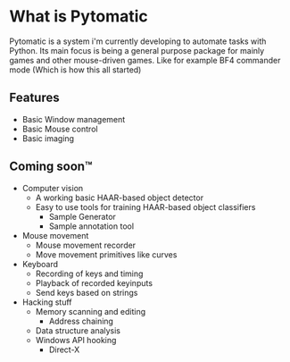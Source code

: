 # What is Pytomatic

Pytomatic is a system i'm currently developing to automate tasks with Python. 
Its main focus is being a general purpose package for mainly games and other mouse-driven games. 
Like for example BF4 commander mode (Which is how this all started)

## Features

* Basic Window management
* Basic Mouse control
* Basic imaging

## Coming soon™

* Computer vision
    * A working basic HAAR-based object detector
    * Easy to use tools for training HAAR-based object classifiers
        * Sample Generator
        * Sample annotation tool
* Mouse movement
    * Mouse movement recorder
    * Move movement primitives like curves
* Keyboard
    * Recording of keys and timing
    * Playback of recorded keyinputs
    * Send keys based on strings
* Hacking stuff
    * Memory scanning and editing
        * Address chaining
    * Data structure analysis
    * Windows API hooking
        * Direct-X